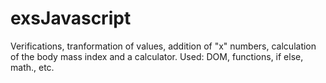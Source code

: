# exsJavascript

Verifications, tranformation of values, addition of "x" numbers, calculation of the body mass index and a calculator.
Used: DOM, functions, if else, math., etc.

